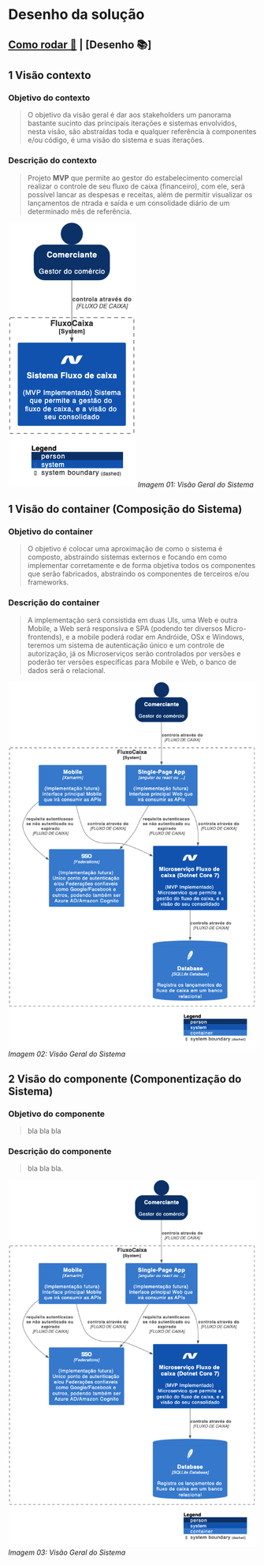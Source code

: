 # Desenho da solução

## [Como rodar 🔨](/Documentacao/md/ComoRodar.md) | [Desenho 📚]

## 1 Visão contexto

### Objetivo do contexto

> O objetivo da visão geral é dar aos stakeholders um panorama bastante sucinto das principais iterações e sistemas envolvidos, nesta visão, são abstraídas toda e qualquer referência à componentes e/ou código, é uma visão do sistema e suas iterações.

### Descrição do contexto

> Projeto **MVP** que permite ao gestor do estabelecimento comercial realizar o controle de seu fluxo de caixa (financeiro), com ele, será possível lancar as despesas e receitas, além de permitir visualizar os lançamentos de ntrada e saída e um consolidade diário de um determinado mês de referência.

![Contexto do sistema - Microserviço](/Documentacao/Img/C4-SistemaFluxoCaixaContext.png "Contexto do Sistema - Microserviço")
*Imagem 01: Visão Geral do Sistema*

## 1 Visão do container (Composição do Sistema)

### Objetivo do container

> O objetivo é colocar uma aproximação de como o sistema é composto, abstraindo sistemas externos e focando em como implementar corretamente e de forma objetiva todos os componentes que serão fabricados, abstraindo os componentes de terceiros e/ou frameworks.

### Descrição do container

> A implementação será consistida em duas UIs, uma Web e outra Mobile, a Web será responsíva e SPA (podendo ter diversos Micro-frontends), e a mobile poderá rodar em Andróide, OSx e Windows, teremos um sistema de autenticação único e um controle de autorização, já os Microserviços serão controlados por versões e poderão ter versões específicas para Mobile e Web, o banco de dados será o relacional.

![Contexto do sistema - Microserviço](/Documentacao/Img/C4-SistemaFluxoCaixaContainer.png "Contexto do Sistema - Microserviço")
*Imagem 02: Visão Geral do Sistema*

## 2 Visão do componente (Componentização do Sistema)

### Objetivo do componente

> bla bla bla

### Descrição do componente

> bla bla bla.

![Contexto do sistema - Microserviço](/Documentacao/Img/C4-SistemaFluxoCaixaContainer.png "Contexto do Sistema - Microserviço")
*Imagem 03: Visão Geral do Sistema*
